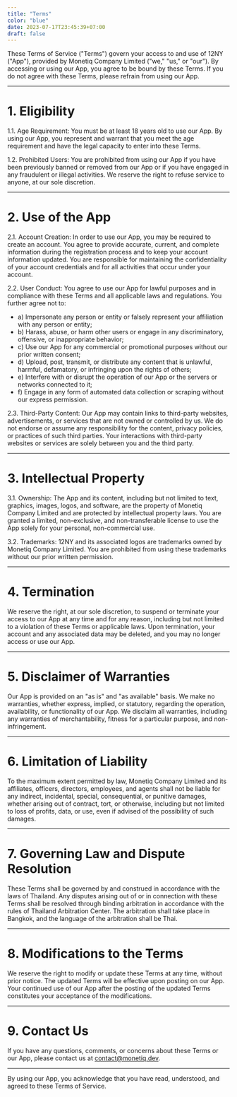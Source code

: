 ```yaml
---
title: "Terms"
color: "blue"
date: 2023-07-17T23:45:39+07:00
draft: false
---
```


These Terms of Service ("Terms") govern your access to and use of 12NY ("App"), provided by Monetiq Company Limited ("we," "us," or "our"). By accessing or using our App, you agree to be bound by these Terms. If you do not agree with these Terms, please refrain from using our App.

---

# 1. Eligibility

1.1. Age Requirement: You must be at least 18 years old to use our App. By using our App, you represent and warrant that you meet the age requirement and have the legal capacity to enter into these Terms.

1.2. Prohibited Users: You are prohibited from using our App if you have been previously banned or removed from our App or if you have engaged in any fraudulent or illegal activities. We reserve the right to refuse service to anyone, at our sole discretion.

---

# 2. Use of the App

2.1. Account Creation: In order to use our App, you may be required to create an account. You agree to provide accurate, current, and complete information during the registration process and to keep your account information updated. You are responsible for maintaining the confidentiality of your account credentials and for all activities that occur under your account.

2.2. User Conduct: You agree to use our App for lawful purposes and in compliance with these Terms and all applicable laws and regulations. You further agree not to:

   - a) Impersonate any person or entity or falsely represent your affiliation with any person or entity;
   - b) Harass, abuse, or harm other users or engage in any discriminatory, offensive, or inappropriate behavior;
   - c) Use our App for any commercial or promotional purposes without our prior written consent;
   - d) Upload, post, transmit, or distribute any content that is unlawful, harmful, defamatory, or infringing upon the rights of others;
   - e) Interfere with or disrupt the operation of our App or the servers or networks connected to it;
   - f) Engage in any form of automated data collection or scraping without our express permission.

2.3. Third-Party Content: Our App may contain links to third-party websites, advertisements, or services that are not owned or controlled by us. We do not endorse or assume any responsibility for the content, privacy policies, or practices of such third parties. Your interactions with third-party websites or services are solely between you and the third party.

---

# 3. Intellectual Property

3.1. Ownership: The App and its content, including but not limited to text, graphics, images, logos, and software, are the property of Monetiq Company Limited and are protected by intellectual property laws. You are granted a limited, non-exclusive, and non-transferable license to use the App solely for your personal, non-commercial use.

3.2. Trademarks: 12NY and its associated logos are trademarks owned by Monetiq Company Limited. You are prohibited from using these trademarks without our prior written permission.

---

# 4. Termination

We reserve the right, at our sole discretion, to suspend or terminate your access to our App at any time and for any reason, including but not limited to a violation of these Terms or applicable laws. Upon termination, your account and any associated data may be deleted, and you may no longer access or use our App.

---

# 5. Disclaimer of Warranties

Our App is provided on an "as is" and "as available" basis. We make no warranties, whether express, implied, or statutory, regarding the operation, availability, or functionality of our App. We disclaim all warranties, including any warranties of merchantability, fitness for a particular purpose, and non-infringement.

---

# 6. Limitation of Liability

To the maximum extent permitted by law, Monetiq Company Limited and its affiliates, officers, directors, employees, and agents shall not be liable for any indirect, incidental, special, consequential, or punitive damages, whether arising out of contract, tort, or otherwise, including but not limited to loss of profits, data, or use, even if advised of the possibility of such damages.

---

# 7. Governing Law and Dispute Resolution

These Terms shall be governed by and construed in accordance with the laws of Thailand. Any disputes arising out of or in connection with these Terms shall be resolved through binding arbitration in accordance with the rules of Thailand Arbitration Center. The arbitration shall take place in Bangkok, and the language of the arbitration shall be Thai.

---

# 8. Modifications to the Terms

We reserve the right to modify or update these Terms at any time, without prior notice. The updated Terms will be effective upon posting on our App. Your continued use of our App after the posting of the updated Terms constitutes your acceptance of the modifications.

---

# 9. Contact Us

If you have any questions, comments, or concerns about these Terms or our App, please contact us at [contact@monetiq.dev](mailto:contact@monetiq.dev).

---

By using our App, you acknowledge that you have read, understood, and agreed to these Terms of Service.
